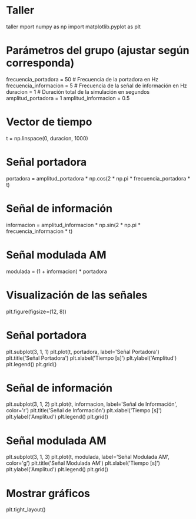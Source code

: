 # Taller
taller
mport numpy as np
import matplotlib.pyplot as plt

# Parámetros del grupo (ajustar según corresponda)
frecuencia_portadora = 50  # Frecuencia de la portadora en Hz
frecuencia_informacion = 5  # Frecuencia de la señal de información en Hz
duracion = 1  # Duración total de la simulación en segundos
amplitud_portadora = 1
amplitud_informacion = 0.5

# Vector de tiempo
t = np.linspace(0, duracion, 1000)

# Señal portadora
portadora = amplitud_portadora * np.cos(2 * np.pi * frecuencia_portadora * t)

# Señal de información
informacion = amplitud_informacion * np.sin(2 * np.pi * frecuencia_informacion * t)

# Señal modulada AM
modulada = (1 + informacion) * portadora

# Visualización de las señales
plt.figure(figsize=(12, 8))

# Señal portadora
plt.subplot(3, 1, 1)
plt.plot(t, portadora, label='Señal Portadora')
plt.title('Señal Portadora')
plt.xlabel('Tiempo [s]')
plt.ylabel('Amplitud')
plt.legend()
plt.grid()

# Señal de información
plt.subplot(3, 1, 2)
plt.plot(t, informacion, label='Señal de Información', color='r')
plt.title('Señal de Información')
plt.xlabel('Tiempo [s]')
plt.ylabel('Amplitud')
plt.legend()
plt.grid()

# Señal modulada AM
plt.subplot(3, 1, 3)
plt.plot(t, modulada, label='Señal Modulada AM', color='g')
plt.title('Señal Modulada AM')
plt.xlabel('Tiempo [s]')
plt.ylabel('Amplitud')
plt.legend()
plt.grid()

# Mostrar gráficos
plt.tight_layout()
